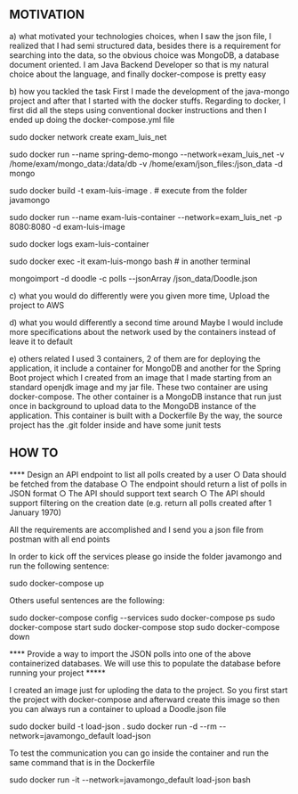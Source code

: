 MOTIVATION
------------------
a) what motivated your technologies choices,
when I saw the json file, I realized that I had semi structured data, besides there is a requirement for searching into the data, so the obvious choice was MongoDB, a database document oriented. I am Java Backend Developer so that is my natural choice about the language, and finally docker-compose is pretty easy

b) how you tackled the task
First I made the development of the java-mongo project and after that I started with the docker stuffs. Regarding to docker, I first did all the steps using conventional docker instructions and then I ended up doing the docker-compose.yml file

sudo docker network create exam_luis_net

sudo docker run --name spring-demo-mongo --network=exam_luis_net -v /home/exam/mongo_data:/data/db -v /home/exam/json_files:/json_data -d mongo 

sudo docker build -t exam-luis-image . # execute from the folder javamongo

sudo docker run --name exam-luis-container --network=exam_luis_net -p 8080:8080 -d exam-luis-image

sudo docker logs exam-luis-container

sudo docker exec -it exam-luis-mongo bash # in another terminal

mongoimport -d doodle -c polls --jsonArray /json_data/Doodle.json

c) what you would do differently were you given more time, 
Upload the project to AWS

d) what you would differently a second time around
Maybe I would include more specifications about the network used by the containers instead of leave it to default

e) others related
I used 3 containers, 2 of them are for deploying the application, it include a container for MongoDB and another for the Spring Boot project which I created from an image that I made starting from an standard openjdk image and my jar file. These two container are using docker-compose. The other container is a MongoDB instance that run just once in background to upload data to the MongoDB instance of the application. This container is built with a Dockerfile
By the way, the source project has the .git folder inside and have some junit tests

HOW TO
------------

**** Design an API endpoint to list all polls created by a user
○ Data should be fetched from the database
○ The endpoint should return a list of polls in JSON format
○ The API should support text search
○ The API should support filtering on the creation date (e.g. return all polls
created after 1 January 1970)

All the requirements are accomplished and I send you a json file from postman with all end points

In order to kick off the services please go inside the folder javamongo and run the following sentence:

sudo docker-compose up

Others useful sentences are the following:

sudo docker-compose config --services
sudo docker-compose ps
sudo docker-compose start
sudo docker-compose stop
sudo docker-compose down

**** Provide a way to import the JSON polls into one of the above containerized
databases. We will use this to populate the database before running your project *****

I created an image just for uploding the data to the project. So you first start the project with docker-compose and afterward create this image so then you can always run a container to upload a Doodle.json file

sudo docker build -t load-json  .
sudo docker run -d --rm --network=javamongo_default load-json

To test the communication you can go inside the container and run the same command that is in the Dockerfile

sudo docker run -it --network=javamongo_default load-json bash

